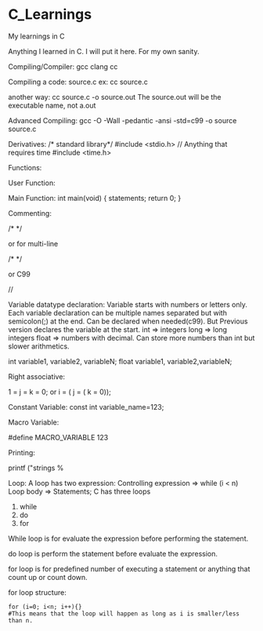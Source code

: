 # C_Learnings
My learnings in C

Anything I learned in C. I will put it here. For my own sanity.

Compiling/Compiler:
gcc
clang
cc

Compiling a code:
<compiler> source.c
ex:
cc source.c

another way:
cc source.c -o source.out 
The source.out will be the executable name, not a.out

Advanced Compiling:
gcc -O -Wall -pedantic -ansi -std=c99 -o source source.c

Derivatives:
/* standard library*/
#include <stdio.h>
// Anything that requires time
#include <time.h>

Functions:

User Function:

Main Function:
int main(void) {
	statements;
	return 0;
}

Commenting:

/* */

or for multi-line

/* 
*/

or C99 

//


Variable datatype declaration:
Variable starts with numbers or letters only.
Each variable declaration can be multiple names separated but with semicolon(;) at the end.
Can be declared when needed(c99). But Previous version declares the variable at the start. 
int => integers
long => long integers
float => numbers with decimal. Can store more numbers than int but slower arithmetics.

int variable1, variable2, variableN;
float variable1, variable2,variableN;

Right associative:

1 = j = k = 0;
or
i = ( j = ( k = 0));

Constant Variable:
const int variable_name=123;

Macro Variable:

#define MACRO_VARIABLE 123

Printing:

printf ("strings %


Loop:
A loop has two expression:
	Controlling expression => while (i < n)
	Loop body	=> Statements;
C has three loops
1. while
2. do
3. for

While loop is for evaluate the expression before performing the statement.

do loop is perform the statement before evaluate the expression.

for loop is for predefined number of executing a statement or anything that count up or count down.

for loop structure:

	for (i=0; i<n; i++){}
 	#This means that the loop will happen as long as i is smaller/less than n.




